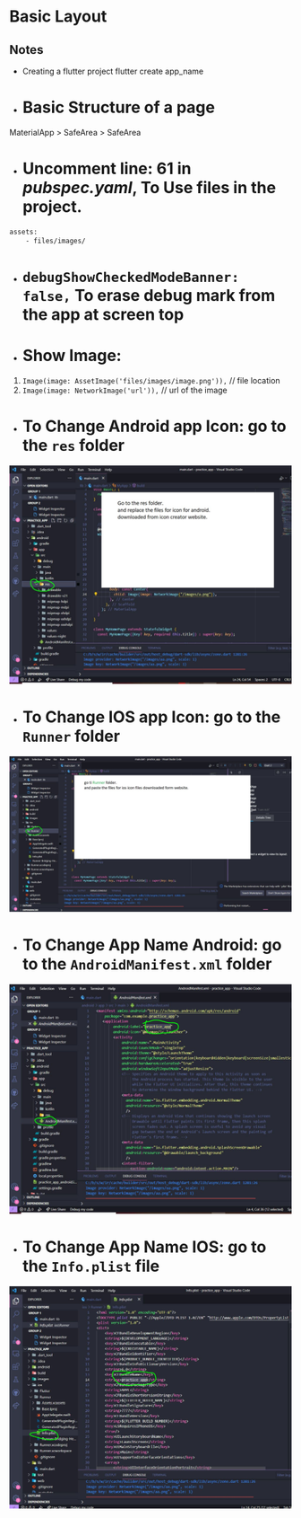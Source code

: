 # Basic Layout

## Notes
 -  Creating a flutter project 
flutter create app_name
 -  # Basic Structure of a page
MaterialApp > SafeArea > SafeArea
 -  # Uncomment line: 61 in *pubspec.yaml*, To Use files in the project.
```
assets:
    - files/images/
```
 -  # `debugShowCheckedModeBanner: false,` To erase debug mark from the app at screen top

 -  # Show Image:
 1.  `Image(image: AssetImage('files/images/image.png')),` // file location
 2.  `Image(image: NetworkImage('url')),` //  url of the image

 -  # To Change Android app Icon: go to the `res` folder

![Change Icon Android](files/images/ChangeApp_IconAndroid.JPG)

 - # To Change IOS app Icon: go to the `Runner` folder

![Change Icon Android](files/images/ChangeApp_Icon_IOS.JPG)


 - # To Change App Name Android: go to the `AndroidManifest.xml` folder

![Change App Name Android](files/images/ChangeAppNameAndroid.JPG)

 - # To Change App Name IOS: go to the `Info.plist` file

![Change App Name IOS](files/images/ChangeAppNameIOS.JPG)

